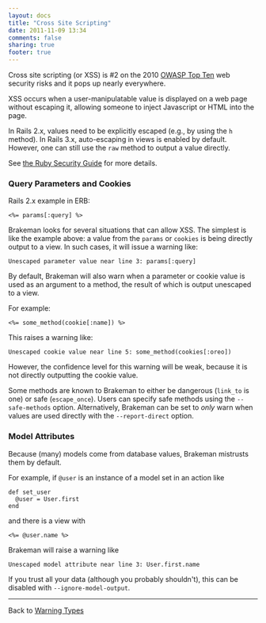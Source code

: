 ```yaml
---
layout: docs
title: "Cross Site Scripting"
date: 2011-11-09 13:34
comments: false
sharing: true
footer: true
---
```


Cross site scripting (or XSS) is #2 on the 2010 [OWASP Top Ten](https://web.archive.org/web/20190223031311/https://www.owasp.org/index.php/Top_10_2010-A2) web security risks and it pops up nearly everywhere.

XSS occurs when a user-manipulatable value is displayed on a web page without escaping it, allowing someone to inject Javascript or HTML into the page.

In Rails 2.x, values need to be explicitly escaped (e.g., by using the `h` method). In Rails 3.x, auto-escaping in views is enabled by default. However, one can still use the `raw` method to output a value directly.

See [the Ruby Security Guide](http://guides.rubyonrails.org/security.html#cross-site-scripting-xss) for more details.

### Query Parameters and Cookies

Rails 2.x example in ERB:

    <%= params[:query] %>

Brakeman looks for several situations that can allow XSS. The simplest is like the example above: a value from the `params` or `cookies` is being directly output to a view. In such cases, it will issue a warning like:

    Unescaped parameter value near line 3: params[:query]

By default, Brakeman will also warn when a parameter or cookie value is used as an argument to a method, the result of which is output unescaped to a view.

For example:

    <%= some_method(cookie[:name]) %>

This raises a warning like:

    Unescaped cookie value near line 5: some_method(cookies[:oreo])

However, the confidence level for this warning will be weak, because it is not directly outputting the cookie value.

Some methods are known to Brakeman to either be dangerous (`link_to` is one) or safe (`escape_once`). Users can specify safe methods using the `--safe-methods` option. Alternatively, Brakeman can be set to _only_ warn when values are used directly with the `--report-direct` option.

### Model Attributes

Because (many) models come from database values, Brakeman mistrusts them by default.

For example, if `@user` is an instance of a model set in an action like

    def set_user
      @user = User.first
    end

and there is a view with

    <%= @user.name %>

Brakeman will raise a warning like

    Unescaped model attribute near line 3: User.first.name

If you trust all your data (although you probably shouldn't), this can be disabled with `--ignore-model-output`.

---
Back to [Warning Types](/docs/warning_types)

